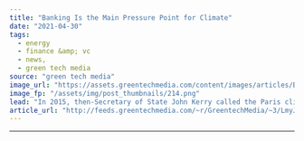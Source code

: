 ```yaml
---
title: "Banking Is the Main Pressure Point for Climate"
date: "2021-04-30"
tags: 
  - energy
  - finance &amp; vc
  - news,
  - green tech media
source: "green tech media"
image_url: "https://assets.greentechmedia.com/content/images/articles/Burned_Money_XL.png"
image_fp: "/assets/img/post_thumbnails/214.png"
lead: "In 2015, then-Secretary of State John Kerry called the Paris climate treaty a “tremendous victory.” In the years since, $3.8 trillion has flowed into fossil fuels globally. Now Kerry and other White House officials are focusing on banks and insurers  ..."
article_url: "http://feeds.greentechmedia.com/~r/GreentechMedia/~3/LmyJZBX_xz0/banking-is-the-pressure-point-for-climate"
---
```


---
